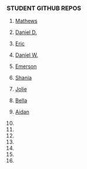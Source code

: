 ### STUDENT GITHUB REPOS

1. [Mathews](https://github.com/mathewscabral/mathews_cabral_MTEC1201_fall2025)

2. [Daniel D.](https://github.com/danielduncan2304/DanielD_mtech_fall2025)

3. [Eric](https://github.com/EricJ2001/Eric_mtec1201-fall25/tree/main)

4. [Daniel W.](https://github.com/Dan1elW-gif/Daniel_mtec1201-fall25)

5. [Emerson](https://github.com/emersonortega-lab/MTEC1201_Emerson)

6. [Shania](https://github.com/hyuramua/Shania_MTEC1201_fall2025/tree/main)

7. [Jolie](https://github.com/Jolie2824/Computer-Homework)

8. [Bella](https://github.com/bedamasa04/Bella_mtec1201-fall25_)

9. [Aidan](https://github.com/AidanRyan-somethin/Aidan-Ryan-Friday-10am-class-Computer-programming-)

10. 

11. 

12. 

13. 

14. 

15. 

16. 
